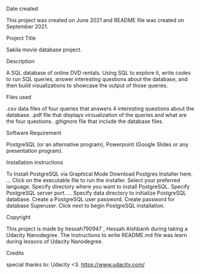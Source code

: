 Date created

This project was created on June 2021 and README file was created on September 2021.

Project Title

Sakila movie database project.

Description

A SQL database of online DVD rentals. Using SQL to explore it, write
codes to run SQL queries, answer interesting questions about the database, and
then build visualizations to showcase the output of those queries.

Files used

.csv data files of four queries that answers 4 interesting questions about the database.
.pdf file that displays virsualization of the queries and what are the four questions.
.gitignore file that include the database files.

Software Requirement

PostgreSQL (or an alternative program), Powerpoint (Google Slides or any presentation program).

Installation instructions

To Install PostgreSQL via Graphical Mode
Download Postgres Installer here. ...
Click on the executable file to run the installer.
Select your preferred language.
Specify directory where you want to install PostgreSQL.
Specify PostgreSQL server port. ...
Specify data directory to initialize PostgreSQL database.
Create a PostgreSQL user password.
Create password for database Superuser.
Click next to begin PostgreSQL installation.

Copyright

This project is made by hessah790947 , Hessah Alshbanh during taking a Udacity Nanodegree.
The Instructions to write README.md file was learn during lessons of Udacity Nanodegree.

Credits

special thanks to: Udacity <3. https://www.udacity.com/
